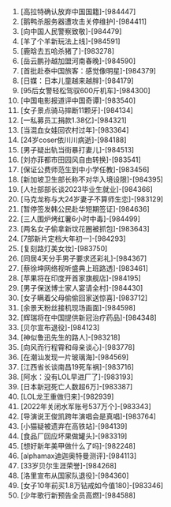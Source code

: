 
1. [高拉特确认放弃中国国籍]-[984447]
1. [鹅鸭杀服务器遭攻击关停维护]-[984411]
1. [向中国人民警察致敬]-[984479]
1. [羊了个羊新玩法上线]-[984591]
1. [鹿晗去五哈杀猪了]-[983278]
1. [岳云鹏孙越加盟河南春晚]-[984590]
1. [首批赴泰中国旅客：感觉像明星]-[984379]
1. [日媒：日本儿童越来越胖]-[984179]
1. [95后女警轻松驾驭600斤机车]-[984300]
1. [中国电影报道评中国奇谭]-[983540]
1. [女子景点骑马摔断11颗牙]-[984134]
1. [一私募员工捐款1.38亿]-[984321]
1. [当混血女娃回农村过年]-[983364]
1. [24岁coser依川川病逝]-[984188]
1. [男子疑出轨当街暴打妻儿]-[984513]
1. [刘亦菲都市田园风自由转换]-[983541]
1. [保证公费师范生到中小学任教]-[983456]
1. [新加坡卫生部长称不对华入境设限]-[984395]
1. [人社部部长谈2023毕业生就业]-[984366]
1. [马克龙称与大24岁妻子不算师生恋]-[983129]
1. [暂停签发韩公民赴华短期签证]-[984636]
1. [三人围炉烤红薯6小时中毒]-[984499]
1. [两名女子偷拿新坟花圈被抓包]-[983643]
1. [7部新片定档大年初一]-[984293]
1. [复刻路灯美女妆]-[983750]
1. [同居4天分手男子要求还彩礼]-[984367]
1. [蔡徐坤网络视听盛典上班路透]-[983461]
1. [苹果将在印度开首家旗舰店]-[984195]
1. [男子保送博士家人宴请全村]-[984430]
1. [女子瞒着父母偷偷回家送惊喜]-[983712]
1. [余景天粉丝接机现场画面]-[984598]
1. [辉瑞将在中国提供新冠治疗药品]-[984348]
1. [贝尔宣布退役]-[984123]
1. [神似鲁迅先生的路人]-[983218]
1. [向风而行程霄和母亲谈心]-[983778]
1. [在潮汕发现一片玻璃海]-[984569]
1. [江西省长谈南昌19死车祸]-[983716]
1. [阿水：没有LOL早进厂了]-[983193]
1. [日本新冠死亡人数超6万]-[983387]
1. [LOL龙王重做归来]-[982939]
1. [2022年关闭水军账号537万个]-[983343]
1. [导演说王俊凯跨年演唱会是真唱]-[983764]
1. [小猫疑被遗弃在高铁站]-[984139]
1. [食品厂回应坏果做罐头]-[983319]
1. [想好新年美甲做什么了吗]-[982248]
1. [alphamax迪迦奥特曼测评]-[984113]
1. [33岁贝尔生涯荣誉]-[984268]
1. [洛里宣布从国家队退役]-[984360]
1. [女子10年前买1.8万钻戒如今值180]-[983346]
1. [少年歌行新预告全员高燃]-[984588]